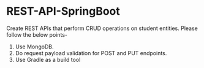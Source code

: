 # REST-API-SpringBoot
Create REST APIs that perform CRUD operations on student entities. Please follow the below points-

1) Use MongoDB.
2) Do request payload validation for POST and PUT endpoints.
3) Use Gradle as a build tool
